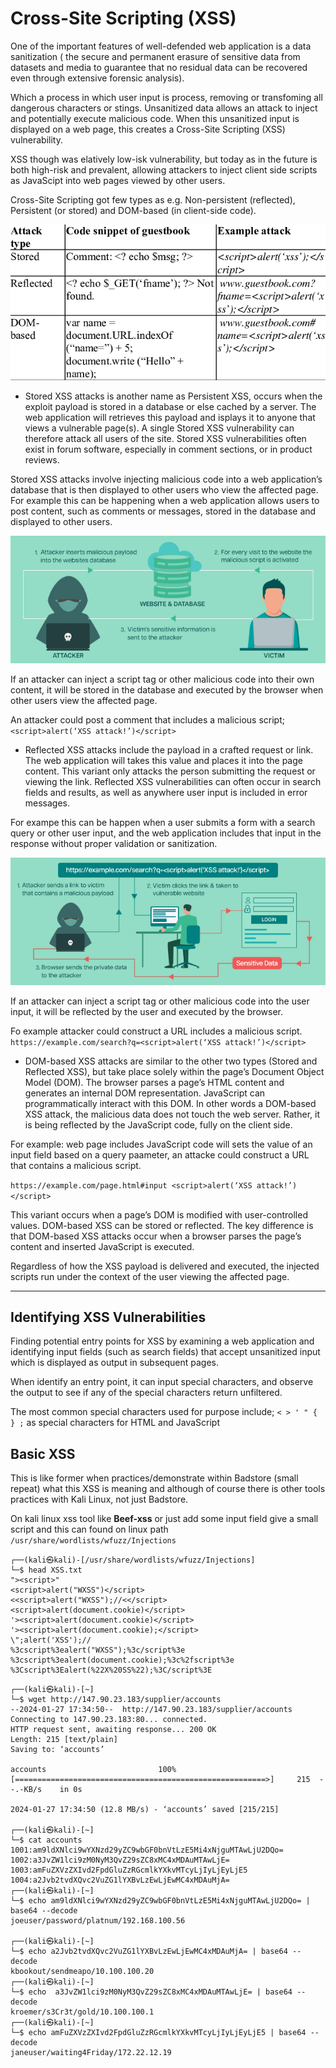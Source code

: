 # Cross-Site Scripting (XSS)
<!-- Offensive-Security-OSCP-by-Offensive-Security_2020 page: 297 - 312 & some theory and memo from other pages-->

One of the important features of well-defended web application is a data sanitization ( the secure and permanent erasure of sensitive data from datasets and media to guarantee that no residual data can be recovered even through extensive forensic analysis). 

Which a process in which user input is process, removing or transfoming all dangerous characters or stings. Unsanitized  data allows an attack to inject and potentially execute malicious code. When this unsanitized input is displayed on a web page, this creates a Cross-Site Scripting (XSS) vulnerability.

XSS though was elatively low-isk vulnerability, but today as in the future is both high-risk and prevalent, allowing attackers to inject client side scripts as JavaScipt into web pages viewed by other users.

Cross-Site Scripting got few types as e.g. Non-persistent (reflected), Persistent (or stored) and DOM-based (in client-side code).

![Alt text](webApp-attackTeory1/webapp_xss1.png)

- Stored XSS attacks is another name as Persistent XSS, occurs when the exploit payload is stored in a database or else cached by a server. The web application will retrieves this payload and isplays it to anyone that views a vulnerable page(s).  A single Stored XSS vulnerability can therefore attack all users of the site. Stored XSS vulnerabilities often exist in forum software, especially in comment sections, or in product reviews.

Stored XSS attacks involve injecting malicious code into a web application’s database that is then displayed to other users who view the affected page. For example this can be happening when a web application allows users to post content, such as comments or messages, stored in the database and displayed to other users.

![Alt text](webApp-attackTeory1/webapp_xss3.png)

If an attacker can inject a script tag or other malicious code into their own content, it will be stored in the database and executed by the browser when other users view the affected page.

An attacker could post a comment that includes a malicious script;
`<script>alert(‘XSS attack!’)</script>`

- Reflected XSS attacks include the payload in a crafted request or link. The web application will takes this value and places it into the page content. This variant only attacks the person submitting the request or viewing the link. Reflected XSS vulnerabilities can often occur in search fields and results, as well as anywhere user input is included in error messages.

For exampe this can be happen when a user submits a form with a search query or other user input, and the web application includes that input in the response without proper validation or sanitization.

![Alt text](webApp-attackTeory1/webapp_xss2.png)

If an attacker can inject a script tag or other malicious code into the user input, it will be reflected by the user and executed by the browser.

Fo example attacker could construct a URL includes a malicious script.
`https://example.com/search?q=<script>alert(‘XSS attack!’)</script>`
  
- DOM-based XSS attacks are similar to the other two types (Stored and Reflected XSS), but take place solely within the page’s Document Object Model (DOM).  The browser
parses a page’s HTML content and generates an internal DOM representation. JavaScript can programmatically interact with this DOM. In other words a DOM-based XSS attack, the malicious data does not touch the web server. Rather, it is being reflected by the JavaScript code, fully on the client side.

For example: web page includes JavaScript code will sets the value of an input field based on a query paameter, an attacke could construct a URL that contains a malicious script. <br>

`https://example.com/page.html#input <script>alert(‘XSS attack!’)</script>`

This variant occurs when a page’s DOM is modified with user-controlled values. DOM-based XSS can be stored or reflected. The key difference is that DOM-based XSS attacks occur when a browser parses the page’s content and inserted JavaScript is executed.

Regardless of how the XSS payload is delivered and executed, the injected scripts run under the context of the user viewing the affected page.

<hr>

## Identifying XSS Vulnerabilities

Finding potential entry points for XSS by examining a web application and identifying input fields (such as search fields) that accept unsanitized input which is displayed as output in
subsequent pages.

When identify an entry point, it can input special characters, and observe the output to see if any of the special characters return unfiltered.

The most common special characters used for purpose include; `< > ' " { } ;` as special characters for HTML and JavaScript

## Basic XSS

This is like former when practices/demonstrate within Badstore (small repeat) what this XSS is meaning and although of course there is other tools practices with Kali Linux, not just Badstore.

On kali linux xss tool like <b>Beef-xss</b> or just add some input field give a small script and this can found on linux path `/usr/share/wordlists/wfuzz/Injections`

```
┌──(kali㉿kali)-[/usr/share/wordlists/wfuzz/Injections]
└─$ head XSS.txt 
"><script>"
<script>alert("WXSS")</script>
<<script>alert("WXSS");//<</script>
<script>alert(document.cookie)</script>
'><script>alert(document.cookie)</script>
'><script>alert(document.cookie);</script>
\";alert('XSS');//
%3cscript%3ealert("WXSS");%3c/script%3e
%3cscript%3ealert(document.cookie);%3c%2fscript%3e
%3Cscript%3Ealert(%22X%20SS%22);%3C/script%3E

```

```
┌──(kali㉿kali)-[~]
└─$ wget http://147.90.23.183/supplier/accounts
--2024-01-27 17:34:50--  http://147.90.23.183/supplier/accounts
Connecting to 147.90.23.183:80... connected.
HTTP request sent, awaiting response... 200 OK
Length: 215 [text/plain]
Saving to: ‘accounts’

accounts                         100%[========================================================>]     215  --.-KB/s    in 0s 

2024-01-27 17:34:50 (12.8 MB/s) - ‘accounts’ saved [215/215]
                                                                                                                            
┌──(kali㉿kali)-[~]
└─$ cat accounts     
1001:am9ldXNlci9wYXNzd29yZC9wbGF0bnVtLzE5Mi4xNjguMTAwLjU2DQo=
1002:a3JvZW1lci9zM0NyM3QvZ29sZC8xMC4xMDAuMTAwLjE=
1003:amFuZXVzZXIvd2FpdGluZzRGcmlkYXkvMTcyLjIyLjEyLjE5
1004:a2Jvb2tvdXQvc2VuZG1lYXBvLzEwLjEwMC4xMDAuMjA=                                                                                                                            
┌──(kali㉿kali)-[~]
└─$ echo am9ldXNlci9wYXNzd29yZC9wbGF0bnVtLzE5Mi4xNjguMTAwLjU2DQo= | base64 --decode
joeuser/password/platnum/192.168.100.56
                                                                                                                            
┌──(kali㉿kali)-[~]
└─$ echo a2Jvb2tvdXQvc2VuZG1lYXBvLzEwLjEwMC4xMDAuMjA= | base64 --decode 
kbookout/sendmeapo/10.100.100.20                                                                                                                            
┌──(kali㉿kali)-[~]
└─$ echo  a3JvZW1lci9zM0NyM3QvZ29sZC8xMC4xMDAuMTAwLjE= | base64 --decode
kroemer/s3Cr3t/gold/10.100.100.1                                                                                                                            
┌──(kali㉿kali)-[~]
└─$ echo amFuZXVzZXIvd2FpdGluZzRGcmlkYXkvMTcyLjIyLjEyLjE5 | base64 --decode
janeuser/waiting4Friday/172.22.12.19                                                                                        
```
